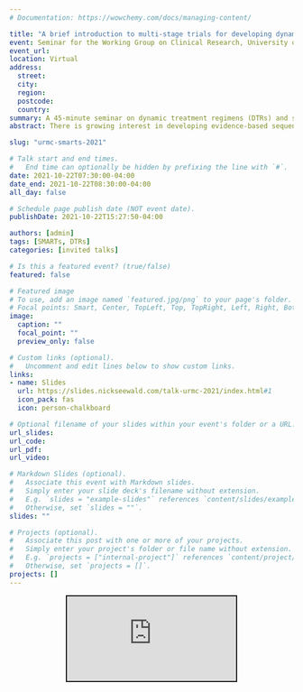 ```yaml
---
# Documentation: https://wowchemy.com/docs/managing-content/

title: "A brief introduction to multi-stage trials for developing dynamic treatment regimens"
event: Seminar for the Working Group on Clinical Research, University of Rochester Medical Center
event_url:
location: Virtual
address:
  street:
  city:
  region:
  postcode:
  country:
summary: A 45-minute seminar on dynamic treatment regimens (DTRs) and sequential multiple-assignment randomized trials for a clinical audience.
abstract: There is growing interest in developing evidence-based sequences of treatment which are able to adapt to an individual's changing needs over time. In this talk, I introduce dynamic treatment regimens, which seek to operationalize clinical practice in the sense that they provide a set of individualized treatment recommendations, and sequential multiple-assignment randomized trials, which help scientists answer questions about dynamic treatment regimens. The talk is aimed at a clinical audience, and uses an example from the field of alcohol use disorder.

slug: "urmc-smarts-2021"

# Talk start and end times.
#   End time can optionally be hidden by prefixing the line with `#`.
date: 2021-10-22T07:30:00-04:00
date_end: 2021-10-22T08:30:00-04:00
all_day: false

# Schedule page publish date (NOT event date).
publishDate: 2021-10-22T15:27:50-04:00

authors: [admin]
tags: [SMARTs, DTRs]
categories: [invited talks]

# Is this a featured event? (true/false)
featured: false

# Featured image
# To use, add an image named `featured.jpg/png` to your page's folder. 
# Focal points: Smart, Center, TopLeft, Top, TopRight, Left, Right, BottomLeft, Bottom, BottomRight.
image:
  caption: ""
  focal_point: ""
  preview_only: false

# Custom links (optional).
#   Uncomment and edit lines below to show custom links.
links:
- name: Slides
  url: https://slides.nickseewald.com/talk-urmc-2021/index.html#1
  icon_pack: fas
  icon: person-chalkboard

# Optional filename of your slides within your event's folder or a URL.
url_slides: 
url_code:
url_pdf:
url_video:

# Markdown Slides (optional).
#   Associate this event with Markdown slides.
#   Simply enter your slide deck's filename without extension.
#   E.g. `slides = "example-slides"` references `content/slides/example-slides.md`.
#   Otherwise, set `slides = ""`.
slides: ""

# Projects (optional).
#   Associate this post with one or more of your projects.
#   Simply enter your project's folder or file name without extension.
#   E.g. `projects = ["internal-project"]` references `content/project/deep-learning/index.md`.
#   Otherwise, set `projects = []`.
projects: []
---
```


<div class="shareagain-container">
  <div class="shareagain" style="min-width:300px;margin:1em auto;text-align:center;">
    <iframe src="https://slides.nickseewald.com/talk-urmc-2021/index.html" class="responsive-iframe" style="border:2px solid currentColor;" loading="lazy" allowfullscreen></iframe>
    <script>fitvids('.shareagain', {players: 'iframe'});</script>
  </div>
</div>
